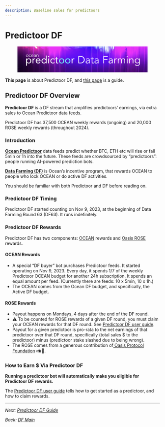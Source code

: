 ```yaml
---
description: Baseline sales for predictoors
---
```


# Predictoor DF

<figure><img src="../../.gitbook/assets/predictoordf_main.png" alt=""><figcaption></figcaption></figure>

**This page** is about Predictoor DF, and [this page](predictoordf-guide.md) is a guide.

## Predictoor DF Overview

**Predictoor DF** is a DF stream that amplifies predictoors’ earnings, via extra sales to Ocean Predictoor data feeds.

Predictoor DF has 37,500 OCEAN weekly rewards (ongoing) and 20,000 ROSE weekly rewards (throughout 2024).

### Introduction

[**Ocean Predictoor**](../../predictoor.md) data feeds predict whether BTC, ETH etc will rise or fall 5min or 1h into the future. These feeds are crowdsourced by “predictoors”: people running AI-powered prediction bots.

[**Data Farming (DF)**](../) is Ocean’s incentive program, that rewards OCEAN to people who lock OCEAN or do active DF activities.

You should be familiar with both Predictoor and DF before reading on.

### Predictoor DF Timing

Predictoor DF started counting on Nov 9, 2023, at the beginning of Data Farming Round 63 (DF63). It runs indefinitely.

### Predictoor DF Rewards

Predictoor DF has two components: [OCEAN](https://oceanprotocol.com/about-us/ocean-token) rewards and [Oasis ROSE](https://www.coingecko.com/en/coins/oasis-network) rewards.

#### OCEAN Rewards

* A special “DF buyer” bot purchases Predictoor feeds. It started operating on Nov 9, 2023. Every day, it spends 1/7 of the weekly Predictoor OCEAN budget for another 24h subscription. It spends an equal amount per feed. (Currently there are feeds: 10 x 5min, 10 x 1h.)
* The OCEAN comes from the Ocean DF budget, and specifically, the Active DF budget.

#### ROSE Rewards

* Payout happens on Mondays, 4 days after the end of the DF round.
* ⚠️ To be counted for ROSE rewards of a given DF round, you must claim your OCEAN rewards for that DF round. See [Predictoor DF user guide](predictoordf-guide.md).
* Payout for a given predictoor is pro-rata to the net earnings of that predictoor over that DF round, specifically (total sales $ to the predictoor) minus (predictoor stake slashed due to being wrong).
* The ROSE comes from a generous contribution of[ Oasis Protocol Foundation](https://oasisprotocol.org/) 👪🙏.

### How to Earn $ Via Predictoor DF

**Running a predictoor bot will automatically make you eligible for Predictoor DF rewards.**

The [Predictoor DF user guide](predictoordf-guide.md) tells how to get started as a predictoor, and how to claim rewards.

***

_Next:_ [_Predictoor DF Guide_](predictoordf-guide.md)

_Back:_ [_DF Main_](../)
